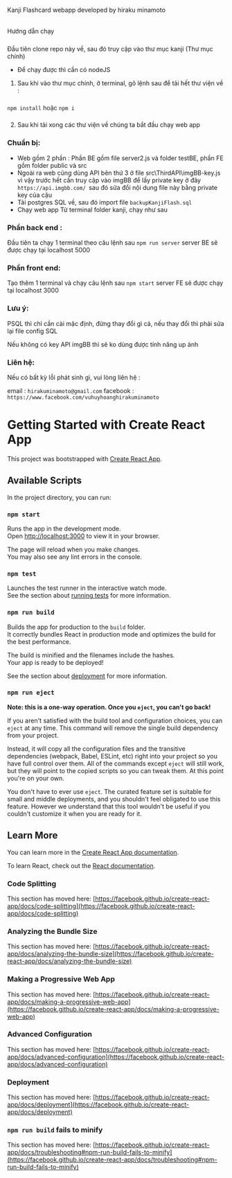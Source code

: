######

Kanji Flashcard webapp
developed by hiraku minamoto

######

#####

Hướng dẫn chạy

#####

Đầu tiên clone repo này về, sau đó truy cập vào thư mục kanji (Thư mục chính)

- Để chạy được thì cần có nodeJS

1. Sau khi vào thư mục chính, ở terminal, gõ lệnh sau để tải hết thư viện về :

###

`npm install` hoặc `npm i`

###

2. Sau khi tải xong các thư viện về chúng ta bắt đầu chạy web app

### Chuẩn bị:

- Web gồm 2 phần : Phần BE gồm file server2.js và folder testBE, phần FE gồm
  folder public và src
- Ngoài ra web cũng dùng API bên thứ 3 ở file src\ThirdAPI\imgBB-key.js
  vì vậy trước hết cần truy cập vào imgBB để lấy private key ở đây `https://api.imgbb.com/ `sau đó sửa đổi nội dung file này bằng private key của cậu
- Tải postgres SQL về, sau đó import file `backupKanjiFlash.sql`
- Chạy web app
  Từ terminal folder kanji, chạy như sau

### Phần back end :

Đầu tiên ta chạy 1 terminal theo câu lệnh sau `npm run server`
server BE sẽ được chạy tại localhost 5000

### Phần front end:

Tạo thêm 1 terminal và chạy câu lệnh sau `npm start`
server FE sẽ được chạy tại localhost 3000

### Lưu ý:

PSQL thì chỉ cần cài mặc định, đừng thay đổi gì cả, nếu thay đổi thì phải sửa lại file config SQL

Nếu không có key API imgBB thì sẽ ko dùng được tính năng up ảnh

### Liên hệ:

Nếu có bất kỳ lỗi phát sinh gì, vui lòng liên hệ :

email : `hirakuminamoto@gmail.com`
facebook : `https://www.facebook.com/vuhuyhoanghirakuminamoto`

# Getting Started with Create React App

This project was bootstrapped with [Create React App](https://github.com/facebook/create-react-app).

## Available Scripts

In the project directory, you can run:

### `npm start`

Runs the app in the development mode.\
Open [http://localhost:3000](http://localhost:3000) to view it in your browser.

The page will reload when you make changes.\
You may also see any lint errors in the console.

### `npm test`

Launches the test runner in the interactive watch mode.\
See the section about [running tests](https://facebook.github.io/create-react-app/docs/running-tests) for more information.

### `npm run build`

Builds the app for production to the `build` folder.\
It correctly bundles React in production mode and optimizes the build for the best performance.

The build is minified and the filenames include the hashes.\
Your app is ready to be deployed!

See the section about [deployment](https://facebook.github.io/create-react-app/docs/deployment) for more information.

### `npm run eject`

**Note: this is a one-way operation. Once you `eject`, you can't go back!**

If you aren't satisfied with the build tool and configuration choices, you can `eject` at any time. This command will remove the single build dependency from your project.

Instead, it will copy all the configuration files and the transitive dependencies (webpack, Babel, ESLint, etc) right into your project so you have full control over them. All of the commands except `eject` will still work, but they will point to the copied scripts so you can tweak them. At this point you're on your own.

You don't have to ever use `eject`. The curated feature set is suitable for small and middle deployments, and you shouldn't feel obligated to use this feature. However we understand that this tool wouldn't be useful if you couldn't customize it when you are ready for it.

## Learn More

You can learn more in the [Create React App documentation](https://facebook.github.io/create-react-app/docs/getting-started).

To learn React, check out the [React documentation](https://reactjs.org/).

### Code Splitting

This section has moved here: [https://facebook.github.io/create-react-app/docs/code-splitting](https://facebook.github.io/create-react-app/docs/code-splitting)

### Analyzing the Bundle Size

This section has moved here: [https://facebook.github.io/create-react-app/docs/analyzing-the-bundle-size](https://facebook.github.io/create-react-app/docs/analyzing-the-bundle-size)

### Making a Progressive Web App

This section has moved here: [https://facebook.github.io/create-react-app/docs/making-a-progressive-web-app](https://facebook.github.io/create-react-app/docs/making-a-progressive-web-app)

### Advanced Configuration

This section has moved here: [https://facebook.github.io/create-react-app/docs/advanced-configuration](https://facebook.github.io/create-react-app/docs/advanced-configuration)

### Deployment

This section has moved here: [https://facebook.github.io/create-react-app/docs/deployment](https://facebook.github.io/create-react-app/docs/deployment)

### `npm run build` fails to minify

This section has moved here: [https://facebook.github.io/create-react-app/docs/troubleshooting#npm-run-build-fails-to-minify](https://facebook.github.io/create-react-app/docs/troubleshooting#npm-run-build-fails-to-minify)
